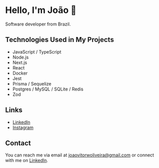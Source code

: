 # Hello, I'm João 👋

Software developer from Brazil.

## Technologies Used in My Projects

- JavaScript / TypeScript
- Node.js
- Next.js
- React
- Docker
- Jest
- Prisma / Sequelize
- Postgres / MySQL / SQLite / Redis
- Zod

## Links
- [LinkedIn](https://www.linkedin.com/in/joaovitorwoliveira/)
- [Instagram](https://www.instagram.com/joaovitorwoliveira/)

## Contact

You can reach me via email at [joaovitorwoliveira@gmail.com](mailto:joaovitorwoliveira@gmail.com) or connect with me on [LinkedIn](https://www.linkedin.com/in/joaovitorwoliveira/).
